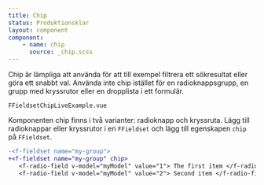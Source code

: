 ```yaml
---
title: Chip
status: Produktionsklar
layout: component
component:
    - name: chip
      source: _chip.scss
---
```


Chip är lämpliga att använda för att till exempel filtrera ett sökresultat eller göra ett snabbt val.
Använda inte chip istället för en radioknappsgrupp, en grupp med kryssrutor eller en dropplista i ett formulär.

```import live-example test-id=live
FFieldsetChipLiveExample.vue
```

Komponenten chip finns i två varianter: radioknapp och kryssruta.
Lägg till radioknappar eller kryssrutor i en `FFieldset` och
lägg till egenskapen `chip` på `FFieldset`.

```diff
-<f-fieldset name="my-group">
+<f-fieldset name="my-group" chip>
   <f-radio-field v-model="myModel" value="1"> The first item </f-radio-field>
   <f-radio-field v-model="myModel" value="2"> Second item </f-radio-field>
```

